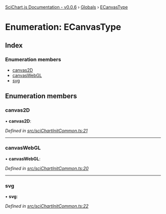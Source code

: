 [SciChart.js Documentation - v0.0.6](../README.md) › [Globals](../globals.md) › [ECanvasType](ecanvastype.md)

# Enumeration: ECanvasType

## Index

### Enumeration members

* [canvas2D](ecanvastype.md#canvas2d)
* [canvasWebGL](ecanvastype.md#canvaswebgl)
* [svg](ecanvastype.md#svg)

## Enumeration members

###  canvas2D

• **canvas2D**:

*Defined in [src/sciChartInitCommon.ts:21](https://github.com/ABTSoftware/SciChart.Dev/blob/272ab7fc7f/Web/src/SciChart/src/sciChartInitCommon.ts#L21)*

___

###  canvasWebGL

• **canvasWebGL**:

*Defined in [src/sciChartInitCommon.ts:20](https://github.com/ABTSoftware/SciChart.Dev/blob/272ab7fc7f/Web/src/SciChart/src/sciChartInitCommon.ts#L20)*

___

###  svg

• **svg**:

*Defined in [src/sciChartInitCommon.ts:22](https://github.com/ABTSoftware/SciChart.Dev/blob/272ab7fc7f/Web/src/SciChart/src/sciChartInitCommon.ts#L22)*
